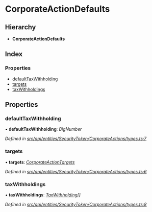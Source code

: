 # CorporateActionDefaults

## Hierarchy

* **CorporateActionDefaults**

## Index

### Properties

* [defaultTaxWithholding](corporateactiondefaults.md#defaulttaxwithholding)
* [targets](corporateactiondefaults.md#targets)
* [taxWithholdings](corporateactiondefaults.md#taxwithholdings)

## Properties

### defaultTaxWithholding

• **defaultTaxWithholding**: _BigNumber_

_Defined in_ [_src/api/entities/SecurityToken/CorporateActions/types.ts:7_](https://github.com/PolymathNetwork/polymesh-sdk/blob/959efb76/src/api/entities/SecurityToken/CorporateActions/types.ts#L7)

### targets

• **targets**: [_CorporateActionTargets_](corporateactiontargets.md)

_Defined in_ [_src/api/entities/SecurityToken/CorporateActions/types.ts:6_](https://github.com/PolymathNetwork/polymesh-sdk/blob/959efb76/src/api/entities/SecurityToken/CorporateActions/types.ts#L6)

### taxWithholdings

• **taxWithholdings**: [_TaxWithholding_](taxwithholding.md)_\[\]_

_Defined in_ [_src/api/entities/SecurityToken/CorporateActions/types.ts:8_](https://github.com/PolymathNetwork/polymesh-sdk/blob/959efb76/src/api/entities/SecurityToken/CorporateActions/types.ts#L8)


